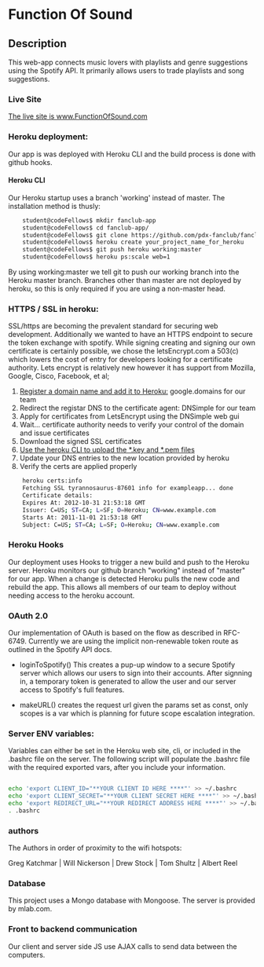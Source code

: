# Function Of Sound

## Description

This web-app connects music lovers with playlists and genre suggestions using the Spotify API. It primarily allows users to trade playlists and song suggestions.

### Live Site

[The live site is www.FunctionOfSound.com ](HTTPS://www.FunctionOfSound.com/)


### Heroku deployment:

Our app is was deployed with Heroku CLI and the build process is done with github hooks.

#### Heroku CLI

Our Heroku startup uses a branch 'working' instead of master. The installation method is thusly:
``` bash
    student@codeFellows$ mkdir fanclub-app
    student@codeFellows$ cd fanclub-app/
    student@codeFellows$ git clone https://github.com/pdx-fanclub/fanclub-app.git
    student@codeFellows$ heroku create your_project_name_for_heroku
    student@codeFellows$ git push heroku working:master
    student@codeFellows$ heroku ps:scale web=1
```

By using working:master we tell git to push our working branch into the Heroku master branch. Branches other than master are not deployed by heroku, so this is only required if you are using a non-master head.

### HTTPS / SSL in heroku:

SSL/https are becoming the prevalent standard for securing web development. Additionally we wanted to have an HTTPS endpoint to secure the token exchange with spotify. While signing creating and signing our own certificate is certainly possible, we chose the letsEncrypt.com a 503(c) which lowers the cost of entry for developers looking for a certificate authority. Lets encrypt is relatively new however it has support from Mozilla, Google, Cisco, Facebook, et al;

 1. [Register a domain name and add it to Heroku:](https://devcenter.heroku.com/articles/custom-domains) google.domains for our team
 2. Redirect the registar DNS to the certificate agent: DNSimple for our team
 3. Apply for certificates from LetsEncrypt using the DNSimple web gui
 4. Wait... certificate authority needs to verify your control of the domain and issue certificates
 5. Download the signed SSL certificates
 6. [Use the heroku CLI to upload the *.key and *.pem files](https://devcenter.heroku.com/articles/ssl#add-certificate-and-intermediaries)
 7. Update your DNS entries to the new location provided by heroku
 8. Verify the certs are applied properly

``` bash
    heroku certs:info
    Fetching SSL tyrannosaurus-87601 info for exampleapp... done
    Certificate details:
    Expires At: 2012-10-31 21:53:18 GMT
    Issuer: C=US; ST=CA; L=SF; O=Heroku; CN=www.example.com
    Starts At: 2011-11-01 21:53:18 GMT
    Subject: C=US; ST=CA; L=SF; O=Heroku; CN=www.example.com
```

### Heroku Hooks 

Our deployment uses Hooks to trigger a new build and push to the Heroku server. Heroku monitors our github branch "working" instead of "master" for our app. When a change is detected Heroku pulls the new code and rebuild the app. This allows all members of our team to deploy without needing access to the heroku account.

### OAuth 2.0

Our implementation of OAuth is based on the flow as described in RFC-6749. Currently we are using the implicit non-renewable token route as outlined in the Spotify API docs.

* loginToSpotify()
This creates a pup-up window to a secure Spotify server which allows our users to sign into their accounts. After signning in, a temporary token is generated to allow the user and our server access to Spotify's full features.

* makeURL()
creates the request url given the params set as const, only scopes is a var which is planning for future scope escalation integration.

### Server ENV variables:

Variables can either be set in the Heroku web site, cli, or included in the .bashrc file on the server. The following script will populate the .bashrc file with the required exported vars, after you include your information.

```bash

echo 'export CLIENT_ID="**YOUR CLIENT ID HERE ****"' >> ~/.bashrc
echo 'export CLIENT_SECRET="**YOUR CLIENT SECRET HERE ****"' >> ~/.bashrc
echo 'export REDIRECT_URL="**YOUR REDIRECT ADDRESS HERE ****"' >> ~/.bashrc
. .bashrc
```

### authors

The Authors in order of proximity to the wifi hotspots:

Greg Katchmar | Will Nickerson | Drew Stock | Tom Shultz | Albert Reel

### Database

This project uses a Mongo database with Mongoose. The server is provided by mlab.com.

### Front to backend communication

Our client and server side JS use AJAX calls to send data between the computers.